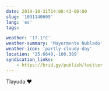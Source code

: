 ```yaml
---
date: 2019-10-31T14:08:43-06:00
slug: '1031140609'
lang: 'es'
tags:

weather: '17.1°C'
weather-summary: 'Mayormente Nublado'
weather-icon: 'partly-cloudy-day'
location: '25.6649,-100.309'
syndication_links:
    - https://brid.gy/publish/twitter
---
```

Tlayuda ❤️